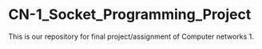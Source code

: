 # CN-1_Socket_Programming_Project

This is our repository for final project/assignment of Computer networks 1.
